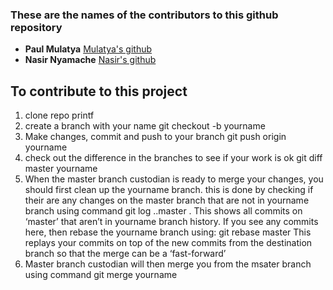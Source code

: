 ### These are the names of the contributors to this github repository
* **Paul Mulatya**  [Mulatya's github](https://github.com/paul-mulatya)
* **Nasir Nyamache** [Nasir's github](https://github.com/nickfff-dev)

## To contribute to this project 
1. clone repo  printf
2. create a branch with your name git checkout -b yourname
3. Make changes, commit and push to your branch git push origin yourname
4. check out the difference in the branches to see if your work is ok git diff
master yourname
5. When the master branch custodian is ready to merge your changes, you should
first clean up the yourname branch.
this is done by checking if their are any changes on the master branch that are
not in yourname branch using command
git log ..master .  This shows all commits on ‘master’ that aren’t in yourname
branch history. If you see any commits here, then rebase the yourname branch 
using: git rebase master   This replays your commits on top of the new commits
from the destination branch so that the merge can be a ‘fast-forward’
6. Master branch custodian will then merge you from the msater branch using command git merge yourname

